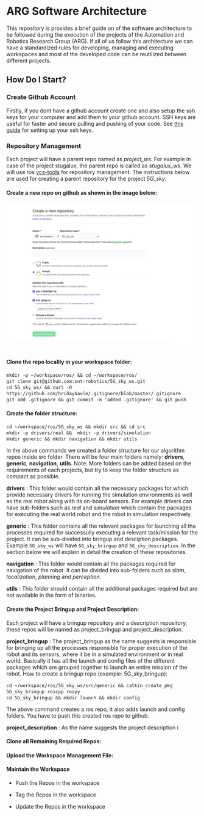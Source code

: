 # ARG Software Architecture 

This repository is provides a brief guide on of the software architecture to be followed during the execution of the projects of the Automation and Robotics Research Group (ARG). If all of us follow this architecture we can have a standardized rules for developing, managing and executing workspaces and most of the developed code can be reutilized between different projects.

## How Do I Start?

### Create Github Account

Firstly, if you dont have a github account create one and also setup the ssh keys for your computer and add them to your github account. SSH keys are useful for faster and secure pulling and pushing of your code. See [this guide](https://www.inmotionhosting.com/support/server/ssh/how-to-add-ssh-keys-to-your-github-account/) for setting up your ssh keys.

### Repository Management

Each project will have a parent repo named as *project_ws*. For example in case of the project stugalux, the parent repo is called as *stugalux_ws*. We will use ros [vcs-tools](http://wiki.ros.org/vcstool) for repository management. The instructions below are used for creating a parent repository for the project *5G_sky*. 

#### Create a new repo on github as shown in the image below:
<img src="images/github_repo.png" width="" height=""> 

####   Clone the repo locallly in your workspace folder:   
``` 
mkdir -p ~/workspace/ros/ && cd ~/workspace/ros/
git clone git@github.com:snt-robotics/5G_sky_ws.git
cd 5G_sky_ws/ && curl -O  https://github.com/hridaybavle/.gitignore/blob/master/.gitignore
git add .gitignore && git commit -m 'added .gitignore' && git push
```

#### Create the folder structure:

```
cd ~/workspace/ros/5G_sky_ws && mkdir src && cd src
mkdir -p drivers/real &&  mkdir -p drivers/simulation
mkdir generic && mkdir navigation && mkdir utils
```

In the above commands we created a folder structure for our algorithm repos inside src folder. There will be four main folders namely: **drivers**, **generic**, **navigation**, **utils**. Note: More folders can be added based on the requirements of each projects, but try to keep the folder structure as compact as possible.

**drivers** : This folder would contain all the necessary packages for which provide necessary drivers for running the simulation environments as well as the real robot along with its on-board sensors. For example drivers can have sub-folders such as *real* and *simulation* which contain the packages for executing the real world robot and the robot in simulation respectively. 

**generic** : This folder contains all the relevant packages for launching all the processes required for successully executing a relevant task/mission for the project. It can be sub-divided into bringup and desciption packages. Example `5G_sky_ws` will have `5G_sky_bringup` and `5G_sky_description`. In the section below we will explain in detail the creation of these repositories. 

**navigation** : This folder would contain all the packages required for navigation of the robot. It can be divided into sub-folders such as *slam*, *localization*, *planning* and *perception*. 

**utils** : This folder should contain all the additional packages required but are not available in the form of binaries.

#### Create the Project Bringup and Project Description:

Each project will have a bringup repository and a description repository, these repos will be named as project_bringup and project_description.

**project_bringup** : The project_bringup as the name suggests is responsible for bringing up all the processes responsible for proper execution of the robot and its sensors, where it be in a simulated environment or in real world. Basically it has all the launch and config files of the different packages which are grouped together to launch an entire mission of the robot. How to create a bringup repo (example: 5G_sky_bringup):
    
```
cd ~/workspace/ros/5G_sky_ws/src/generic && catkin_create_pkg 5G_sky_bringup roscpp rospy 
cd 5G_sky_bringup && mkdir launch && mkdir config
```    

The above command creates a ros repo, it also adds launch and config folders. You have to push this created ros repo to github.

**project_description** : As the name suggests the project description i

#### Clone all Remaining Required Repos:

#### Upload the Workspace Management File:

#### Maintain the Workspace
    
*  Push the Repos in the workspace

* Tag the Repos in the workspace

* Update the Repos in the workspace

